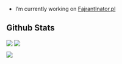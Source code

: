 
<!--
**cygane/cygane** is a ✨ _special_ ✨ repository because its `README.md` (this file) appears on your GitHub profile.

Here are some ideas to get you started:
-->
- I’m currently working on [FajrantInator.pl](https://github.com/PatrykFlama/FajrantInator.pl)
<!---- 🌱 I’m currently learning Discrete Math :/
 👯 I’m looking to collaborate on ...
- 🤔 I’m looking for help with ..
- 💬 Ask me about ...
- 📫 How to reach me: ...
- 😄 Pronouns: ...
- ⚡ Fun fact: ...

.-->
 ## Github Stats
<a><img align="center" src="https://github-readme-stats.vercel.app/api?username=cygane&hide=issues,contribs&show_icons=true&bg_color=00000000&count_private=true&theme=vue-dark&hide_border=true" /></a>
<a><img align="center" src="https://github-readme-stats.vercel.app/api/top-langs/?username=cygane&bg_color=00000000&theme=vue-dark&hide_border=true&langs_count=5&layout=donut" /></a>
<br>

<a><img align="center" src="https://komarev.com/ghpvc/?username=cygane&color=blueviolet&style=for-the-badge" /></a>

